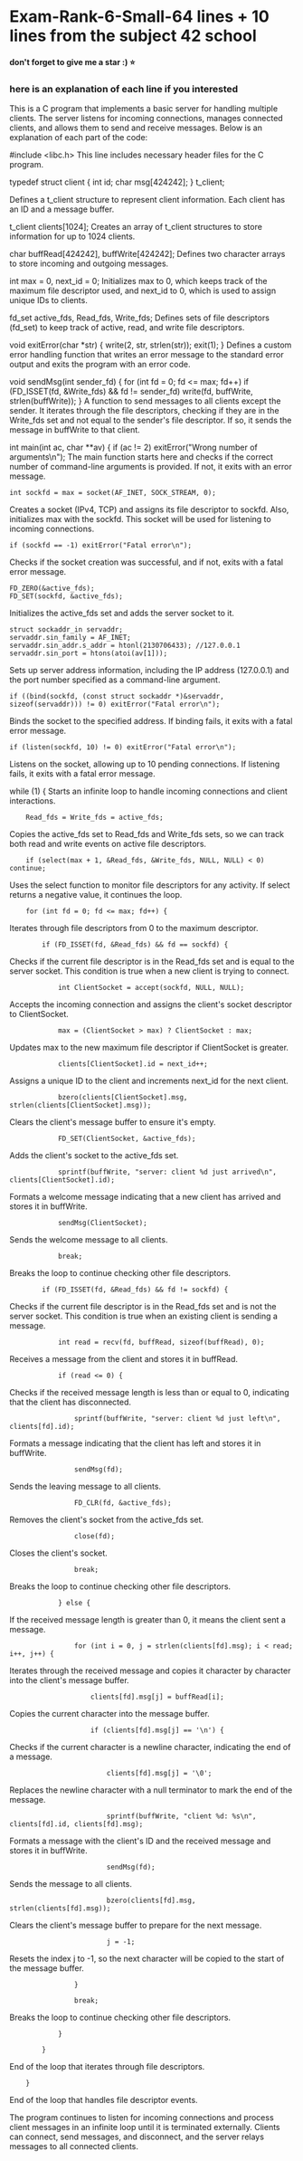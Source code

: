 # Exam-Rank-6-Small-64 lines + 10 lines from the subject 42 school
#### don't forget to give me a star :) ⭐
### here is an explanation of each line if you interested
This is a C program that implements a basic server for handling multiple clients. The server listens for incoming connections, manages connected clients, and allows them to send and receive messages. Below is an explanation of each part of the code:

#include <libc.h>
This line includes necessary header files for the C program.

typedef struct client {
    int id;
    char msg[424242];
} t_client;

Defines a t_client structure to represent client information. Each client has an ID and a message buffer.

t_client clients[1024];
Creates an array of t_client structures to store information for up to 1024 clients.

char buffRead[424242], buffWrite[424242];
Defines two character arrays to store incoming and outgoing messages.

int max = 0, next_id = 0;
Initializes max to 0, which keeps track of the maximum file descriptor used, and next_id to 0, which is used to assign unique IDs to clients.

fd_set active_fds, Read_fds, Write_fds;
Defines sets of file descriptors (fd_set) to keep track of active, read, and write file descriptors.

void exitError(char *str) {
    write(2, str, strlen(str));
    exit(1);
}
Defines a custom error handling function that writes an error message to the standard error output and exits the program with an error code.

void sendMsg(int sender_fd) {
    for (int fd = 0; fd <= max; fd++)
        if (FD_ISSET(fd, &Write_fds) && fd != sender_fd) write(fd, buffWrite, strlen(buffWrite));
}
A function to send messages to all clients except the sender. It iterates through the file descriptors, checking if they are in the Write_fds set and not equal to the sender's file descriptor. If so, it sends the message in buffWrite to that client.

int main(int ac, char **av) {
    if (ac != 2) exitError("Wrong number of arguments\n");
The main function starts here and checks if the correct number of command-line arguments is provided. If not, it exits with an error message.

    int sockfd = max = socket(AF_INET, SOCK_STREAM, 0);
Creates a socket (IPv4, TCP) and assigns its file descriptor to sockfd. Also, initializes max with the sockfd. This socket will be used for listening to incoming connections.

    if (sockfd == -1) exitError("Fatal error\n");
Checks if the socket creation was successful, and if not, exits with a fatal error message.

    FD_ZERO(&active_fds);
    FD_SET(sockfd, &active_fds);
Initializes the active_fds set and adds the server socket to it.

    struct sockaddr_in servaddr;
    servaddr.sin_family = AF_INET;
    servaddr.sin_addr.s_addr = htonl(2130706433); //127.0.0.1
    servaddr.sin_port = htons(atoi(av[1]));
Sets up server address information, including the IP address (127.0.0.1) and the port number specified as a command-line argument.

    if ((bind(sockfd, (const struct sockaddr *)&servaddr, sizeof(servaddr))) != 0) exitError("Fatal error\n");
Binds the socket to the specified address. If binding fails, it exits with a fatal error message.

    if (listen(sockfd, 10) != 0) exitError("Fatal error\n");
Listens on the socket, allowing up to 10 pending connections. If listening fails, it exits with a fatal error message.

   while (1) {
Starts an infinite loop to handle incoming connections and client interactions.


        Read_fds = Write_fds = active_fds;
Copies the active_fds set to Read_fds and Write_fds sets, so we can track both read and write events on active file descriptors.


        if (select(max + 1, &Read_fds, &Write_fds, NULL, NULL) < 0) continue;
Uses the select function to monitor file descriptors for any activity. If select returns a negative value, it continues the loop.


        for (int fd = 0; fd <= max; fd++) {
Iterates through file descriptors from 0 to the maximum descriptor.


            if (FD_ISSET(fd, &Read_fds) && fd == sockfd) {
Checks if the current file descriptor is in the Read_fds set and is equal to the server socket. This condition is true when a new client is trying to connect.


                int ClientSocket = accept(sockfd, NULL, NULL);
Accepts the incoming connection and assigns the client's socket descriptor to ClientSocket.


                max = (ClientSocket > max) ? ClientSocket : max;
Updates max to the new maximum file descriptor if ClientSocket is greater.


                clients[ClientSocket].id = next_id++;
Assigns a unique ID to the client and increments next_id for the next client.


                bzero(clients[ClientSocket].msg, strlen(clients[ClientSocket].msg));
Clears the client's message buffer to ensure it's empty.


                FD_SET(ClientSocket, &active_fds);
Adds the client's socket to the active_fds set.


                sprintf(buffWrite, "server: client %d just arrived\n", clients[ClientSocket].id);
Formats a welcome message indicating that a new client has arrived and stores it in buffWrite.


                sendMsg(ClientSocket);
Sends the welcome message to all clients.


                break;
Breaks the loop to continue checking other file descriptors.


            if (FD_ISSET(fd, &Read_fds) && fd != sockfd) {
Checks if the current file descriptor is in the Read_fds set and is not the server socket. This condition is true when an existing client is sending a message.


                int read = recv(fd, buffRead, sizeof(buffRead), 0);
Receives a message from the client and stores it in buffRead.


                if (read <= 0) {
Checks if the received message length is less than or equal to 0, indicating that the client has disconnected.


                    sprintf(buffWrite, "server: client %d just left\n", clients[fd].id);
Formats a message indicating that the client has left and stores it in buffWrite.


                    sendMsg(fd);
Sends the leaving message to all clients.


                    FD_CLR(fd, &active_fds);
Removes the client's socket from the active_fds set.

                    close(fd);
Closes the client's socket.


                    break;
Breaks the loop to continue checking other file descriptors.


                } else {
If the received message length is greater than 0, it means the client sent a message.


                    for (int i = 0, j = strlen(clients[fd].msg); i < read; i++, j++) {
Iterates through the received message and copies it character by character into the client's message buffer.


                        clients[fd].msg[j] = buffRead[i];
Copies the current character into the message buffer.


                        if (clients[fd].msg[j] == '\n') {
Checks if the current character is a newline character, indicating the end of a message.


                            clients[fd].msg[j] = '\0';
Replaces the newline character with a null terminator to mark the end of the message.


                            sprintf(buffWrite, "client %d: %s\n", clients[fd].id, clients[fd].msg);
Formats a message with the client's ID and the received message and stores it in buffWrite.


                            sendMsg(fd);
Sends the message to all clients.


                            bzero(clients[fd].msg, strlen(clients[fd].msg));
Clears the client's message buffer to prepare for the next message.


                            j = -1;
Resets the index j to -1, so the next character will be copied to the start of the message buffer.


                    }

                    break;
Breaks the loop to continue checking other file descriptors.


                }

            }
End of the loop that iterates through file descriptors.


        }
End of the loop that handles file descriptor events.

The program continues to listen for incoming connections and process client messages in an infinite loop until it is terminated externally. Clients can connect, send messages, and disconnect, and the server relays messages to all connected clients.

